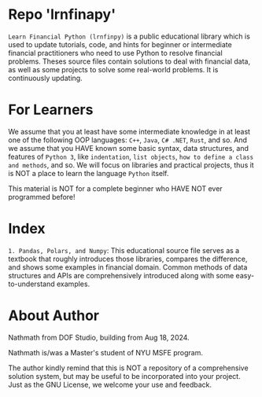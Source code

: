 # Repo 'lrnfinapy'
`Learn Financial Python (lrnfinpy)` is a public educational library which is used to update tutorials, code, and hints for beginner or intermediate financial practitioners who need to use Python to resolve financial problems. Theses source files contain solutions to deal with financial data, as well as some projects to solve some real-world problems. It is continuously updating.

# For Learners
We assume that you at least have some intermediate knowledge in at least one of the following OOP languages: `C++`, `Java`, `C# .NET`, `Rust`, and so. And we assume that you HAVE known some basic syntax, data structures, and features of `Python 3`, like `indentation`, `list objects`, `how to define a class and methods`, and so. We will focus on libraries and practical projects, thus it is NOT a place to learn the language `Python` itself.

This material is NOT for a complete beginner who HAVE NOT ever programmed before!

# Index
`1. Pandas, Polars, and Numpy`: This educational source file serves as a textbook that roughly introduces those libraries, compares the difference, and shows some examples in financial domain. Common methods of data structures and APIs are comprehensively introduced along with some easy-to-understand examples.

# About Author
Nathmath from DOF Studio, building from Aug 18, 2024.

Nathmath is/was a Master's student of NYU MSFE program.

The author kindly remind that this is NOT a repository of a comprehensive solution system, but may be useful to be incorporated into your project. Just as the GNU License, we welcome your use and feedback. 
